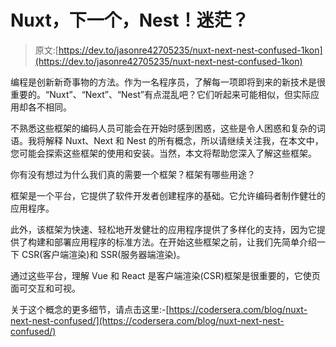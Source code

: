 # Nuxt，下一个，Nest！迷茫？

> 原文:[https://dev.to/jasonre42705235/nuxt-next-nest-confused-1kon](https://dev.to/jasonre42705235/nuxt-next-nest-confused-1kon)

编程是创新新奇事物的方法。作为一名程序员，了解每一项即将到来的新技术是很重要的。“Nuxt”、“Next”、“Nest”有点混乱吧？它们听起来可能相似，但实际应用却各不相同。

不熟悉这些框架的编码人员可能会在开始时感到困惑，这些是令人困惑和复杂的词语。我将解释 Nuxt、Next 和 Nest 的所有概念，所以请继续关注我，在本文中，您可能会探索这些框架的使用和安装。当然，本文将帮助您深入了解这些框架。

你有没有想过为什么我们真的需要一个框架？框架有哪些用途？

框架是一个平台，它提供了软件开发者创建程序的基础。它允许编码者制作健壮的应用程序。

此外，该框架为快速、轻松地开发健壮的应用程序提供了多样化的支持，因为它提供了构建和部署应用程序的标准方法。在开始这些框架之前，让我们先简单介绍一下 CSR(客户端渲染)和 SSR(服务器端渲染)。

通过这些平台，理解 Vue 和 React 是客户端渲染(CSR)框架是很重要的，它使页面可交互和可视。

关于这个概念的更多细节，请点击这里:-[https://codersera.com/blog/nuxt-next-nest-confused/](https://codersera.com/blog/nuxt-next-nest-confused/)